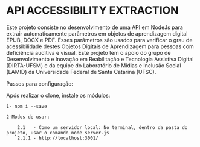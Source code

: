 # API ACCESSIBILITY EXTRACTION
Este projeto consiste no desenvolvimento de uma API em NodeJs para extrair automaticamente parâmetros em objetos de aprendizagem digital EPUB, DOCX e PDF.
Esses parâmetros são usados para verificar o grau de acessibilidade destes Objetos Digitais de Aprendizagem para pessoas com deficiência auditiva e visual. Este projeto tem o apoio do grupo de Desenvolvimento e Inovação em Reabilitação e Tecnologia Assistiva Digital (DIRTA-UFSM) e da equipe do Laboratório de Mídias e Inclusão Social (LAMID) da Universidade Federal de Santa Catarina (UFSC).

Passos para configuração:

Após realizar o clone, instale os módulos: 

    1- npm i --save

    2-Modos de usar:

        2.1   - Como um servidor local: No terminal, dentro da pasta do projeto, usar o comando node server.js
        2.1.1 - http://localhost:3001/
     
